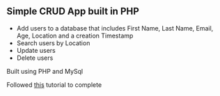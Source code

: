 ## Simple CRUD App built in PHP

* Add users to a database that includes First Name, Last Name, Email, Age, Location and a creation Timestamp
* Search users by Location
* Update users
* Delete users

Built using PHP and MySql

Followed [this](https://www.taniarascia.com/create-a-simple-database-app-connecting-to-mysql-with-php/) tutorial to complete 
